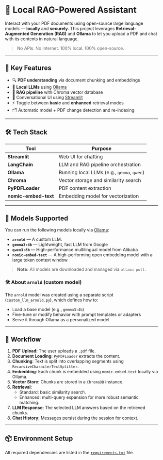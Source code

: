 # 📄 Local RAG-Powered Assistant

Interact with your PDF documents using open-source large language models — **locally** and **securely**. This project leverages **Retrieval-Augmented Generation (RAG)** and **Ollama** to let you upload a PDF and chat with its contents in natural language.

> No APIs. No internet. 100% local. 100% open-source.

---

## 🚀 Key Features

- 🔍 **PDF understanding** via document chunking and embeddings
- 🧠 **Local LLMs** using [Ollama](https://ollama.com/)
- 🧩 **RAG pipeline** with Chroma vector database
- 🤖 Conversational UI using [Streamlit](https://streamlit.io/)
- ⚡ Toggle between **basic** and **enhanced** retrieval modes
- 🗂️ Automatic model + PDF change detection and re-indexing

---

## 🛠️ Tech Stack

| Tool | Purpose |
|------|---------|
| **Streamlit** | Web UI for chatting |
| **LangChain** | LLM and RAG pipeline orchestration |
| **Ollama** | Running local LLMs (e.g., `gemma`, `qwen`) |
| **Chroma** | Vector storage and similarity search |
| **PyPDFLoader** | PDF content extraction |
| **nomic-embed-text** | Embedding model for vectorization |

---

## 🧠 Models Supported

You can run the following models locally via [Ollama](https://ollama.com/):

- **`arnold`** — A custom LLM.
- **`gemma3:4b`** — Lightweight, fast LLM from Google  
- **`qwen3:8b`** — High-performance multilingual model from Alibaba
- **`nomic-embed-text`** — A high-performing open embedding model with a large token context window
> **Note:** All models are downloaded and managed via `ollama pull`.

### 🛠️ About `arnold` (custom model)

The `arnold` model was created using a separate script (`custom_llm_arnold.py`), which defines how to:

- Load a base model (e.g., `gemma3:4b`)
- Fine-tune or modify behavior with prompt templates or adapters
- Serve it through Ollama as a personalized model

---

## 🔁 Workflow

1. **PDF Upload**: The user uploads a `.pdf` file.
2. **Document Loading**: `PyPDFLoader` extracts the content.
3. **Chunking**: Text is split into overlapping segments using `RecursiveCharacterTextSplitter`.
4. **Embedding**: Each chunk is embedded using `nomic-embed-text` locally via Ollama.
5. **Vector Store**: Chunks are stored in a `ChromaDB` instance.
6. **Retrieval**:
   - Standard: basic similarity search.
   - Enhanced: multi-query expansion for more robust semantic matching.
7. **LLM Response**: The selected LLM answers based on the retrieved chunks.
8. **Chat History**: Messages persist during the session for context.

---

## 📦 Environment Setup

All required dependencies are listed in the [`requirements.txt`](./requirements.txt) file.
